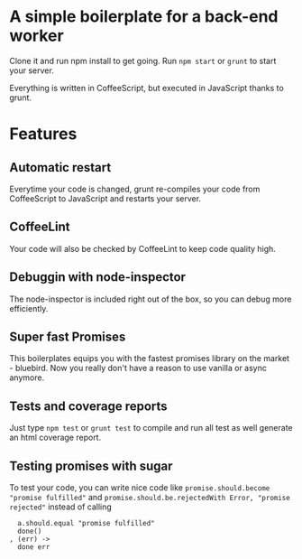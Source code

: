 A simple boilerplate for a back-end worker
=================

Clone it and run npm install to get going. Run ```npm start``` or ```grunt``` to start your server.

Everything is written in CoffeeScript, but executed in JavaScript thanks to grunt.

# Features

## Automatic restart

Everytime your code is changed, grunt re-compiles your code from CoffeeScript to JavaScript and restarts your server.

## CoffeeLint

Your code will also be checked by CoffeeLint to keep code quality high.

## Debuggin with node-inspector

The node-inspector is included right out of the box, so you can debug more efficiently.

## Super fast Promises

This boilerplates equips you with the fastest promises library on the market - bluebird. Now you really don't have a reason to use vanilla or async anymore.

## Tests and coverage reports

Just type ```npm test``` or ```grunt test``` to compile and run all test as well generate an html coverage report.

## Testing promises with sugar

To test your code, you can write nice code like ```promise.should.become "promise fulfilled"``` and ```promise.should.be.rejectedWith Error, "promise rejected"``` instead of calling
```promises.then (a) ->
  a.should.equal "promise fulfilled"
  done()
, (err) ->
  done err
```
